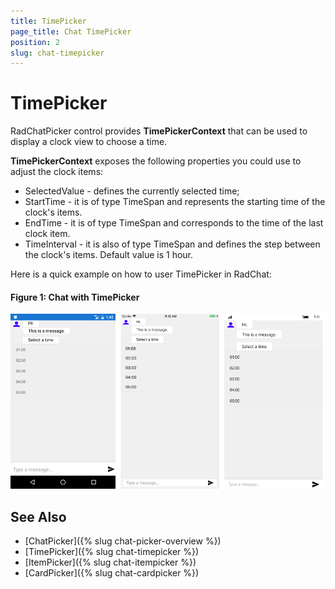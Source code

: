 ```yaml
---
title: TimePicker
page_title: Chat TimePicker
position: 2
slug: chat-timepicker
---
```


# TimePicker #

RadChatPicker control provides **TimePickerContext** that can be used to display a clock view to choose a time.

**TimePickerContext** exposes the following properties you could use to adjust the clock items:

* SelectedValue - defines the currently selected time;
* StartTime -  it is of type TimeSpan and represents the starting time of the clock's items.
* EndTime -  it is of type TimeSpan and corresponds to the time of the last clock item.
* TimeInterval - it is also of type TimeSpan and defines the step between the clock's items. Default value is 1 hour.

Here is a quick example on how to user TimePicker in RadChat:

<snippet id='chat-chatpicker-timepicker' />
	
#### Figure 1: Chat with TimePicker

![Chat Message](images/chat_timepicker.png)

## See Also

- [ChatPicker]({% slug chat-picker-overview %})
- [TimePicker]({% slug chat-timepicker %})
- [ItemPicker]({% slug chat-itempicker %})
- [CardPicker]({% slug chat-cardpicker %})